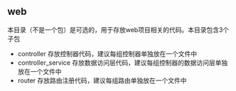 ## web
本目录（不是一个包）是可选的，用于存放web项目相关的代码。本目录包含3个子包
- controller 存放控制器代码，建议每组控制器单独放在一个文件中
- controller_service 存放数据访问层代码，建议每组控制器的数据访问层单独放在一个文件中
- router 存放路由注册代码，建议每组路由单独放在一个文件中